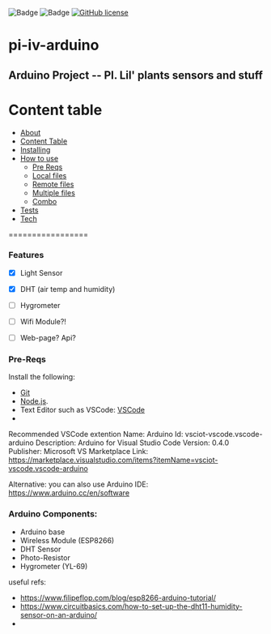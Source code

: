 ![Badge](https://img.shields.io/github/license/theFelps/pi-iv-arduino)
![Badge](https://img.shields.io/github/license/theFelps/pi-iv-arduino)
<a href="https://github.com/theFelps/pi-v-arduino/blob/master/LICENSE"><img alt="GitHub license" src="https://img.shields.io/github/license/theFelps/pi-iv-arduino"></a>
# pi-iv-arduino


## Arduino Project -- PI. Lil' plants sensors and stuff

Content table
=================
<!--ts-->
   * [About](#About)
   * [Content Table](#content-table)
   * [Installing](#install)
   * [How to use](#how-to-use)
      * [Pre Reqs](#pre-reqs)
      * [Local files](#local-files)
      * [Remote files](#remote-files)
      * [Multiple files](#multiple-files)
      * [Combo](#combo)
   * [Tests](#tests)
   * [Tech](#tech)
<!--te-->

=================

### Features

- [x] Light Sensor
- [x] DHT (air temp and humidity)
- [ ] Hygrometer
- [ ] Wifi Module?!
- [ ] Web-page? Api?


### Pre-Reqs

Install the following:
- [Git](https://git-scm.com)
- [Node.js](https://nodejs.org/en/). 
- Text Editor such as VSCode: [VSCode](https://code.visualstudio.com/)
- 
Recommended VSCode extention
Name: Arduino
Id: vsciot-vscode.vscode-arduino
Description: Arduino for Visual Studio Code
Version: 0.4.0
Publisher: Microsoft
VS Marketplace Link: https://marketplace.visualstudio.com/items?itemName=vsciot-vscode.vscode-arduino

Alternative: you can also use Arduino IDE:
https://www.arduino.cc/en/software



### Arduino Components:
- Arduino base
- Wireless Module (ESP8266)
- DHT Sensor
- Photo-Resistor
- Hygrometer (YL-69)

useful refs:
- https://www.filipeflop.com/blog/esp8266-arduino-tutorial/
- https://www.circuitbasics.com/how-to-set-up-the-dht11-humidity-sensor-on-an-arduino/
- 
